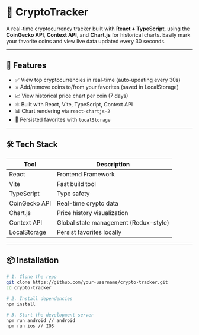 # 🚀 CryptoTracker

A real-time cryptocurrency tracker built with **React + TypeScript**, using the **CoinGecko API**, **Context API**, and **Chart.js** for historical charts. Easily mark your favorite coins and view live data updated every 30 seconds.

---

## 🌟 Features

- ✅ View top cryptocurrencies in real-time (auto-updating every 30s)
- ⭐ Add/remove coins to/from your favorites (saved in LocalStorage)
- 📈 View historical price chart per coin (7 days)
- ⚛️ Built with React, Vite, TypeScript, Context API
- 📊 Chart rendering via `react-chartjs-2`
- 💾 Persisted favorites with `localStorage`

---

## 🛠️ Tech Stack

| Tool             | Description                             |
|------------------|-----------------------------------------|
| React            | Frontend Framework                      |
| Vite             | Fast build tool                         |
| TypeScript       | Type safety                             |
| CoinGecko API    | Real-time crypto data                   |
| Chart.js         | Price history visualization             |
| Context API      | Global state management (Redux-style)   |
| LocalStorage     | Persist favorites locally               |

---

## 📦 Installation

```bash
# 1. Clone the repo
git clone https://github.com/your-username/crypto-tracker.git
cd crypto-tracker

# 2. Install dependencies
npm install

# 3. Start the development server
npm run android // android
npm run ios // IOS
